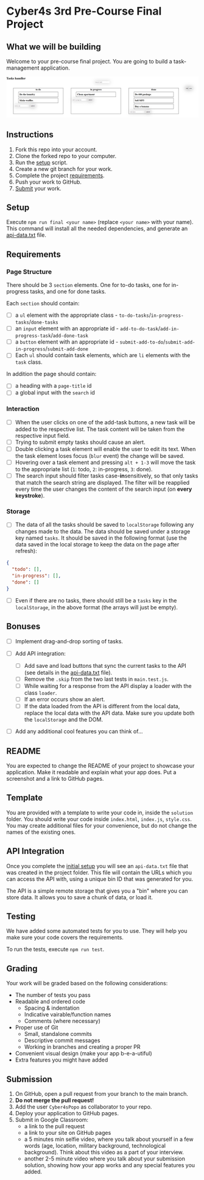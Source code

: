 # Cyber4s 3rd Pre-Course Final Project

## What we will be building

Welcome to your pre-course final project. You are going to build a task-management application.

![Example](./example.png)

## Instructions

1. Fork this repo into your account.
2. Clone the forked repo to your computer.
3. Run the [setup](#setup) script.
4. Create a new git branch for your work.
5. Complete the project [requirements](#requirements).
6. Push your work to GitHub.
7. [Submit](#submission) your work.

## Setup

Execute `npm run final <your name>` (replace `<your name>` with your name). This command will install all the needed dependencies, and generate an [api-data.txt](#api-integration) file.

## Requirements

### Page Structure

There should be 3 `section` elements. One for to-do tasks, one for in-progress tasks, and one for done tasks.

Each `section` should contain:

- [ ] a `ul` element with the appropriate class - `to-do-tasks`/`in-progress-tasks`/`done-tasks`
- [ ] an `input` element with an appropriate id - `add-to-do-task`/`add-in-progress-task`/`add-done-task`
- [ ] a `button` element with an appropriate id - `submit-add-to-do`/`submit-add-in-progress`/`submit-add-done`
- [ ] Each `ul` should contain task elements, which are `li` elements with the `task` class.

In addition the page should contain:

- [ ] a heading with a `page-title` id
- [ ] a global input with the `search` id

### Interaction

- [ ] When the user clicks on one of the add-task buttons, a new task will be added to the respective list. The task content will be taken from the respective input field.
- [ ] Trying to submit empty tasks should cause an alert.
- [ ] Double clicking a task element will enable the user to edit its text. When the task element loses focus (`blur` event) the change will be saved.
- [ ] Hovering over a task element and pressing `alt + 1-3` will move the task to the appropriate list (`1`: todo, `2`: in-progress, `3`: done).
- [ ] The search input should filter tasks case-**in**sensitively, so that only tasks that match the search string are displayed. The filter will be reapplied every time the user changes the content of the search input (on **every keystroke**).

### Storage

- [ ] The data of all the tasks should be saved to `localStorage` following any changes made to the data. The data should be saved under a storage key named `tasks`. It should be saved in the following format (use the data saved in the local storage to keep the data on the page after refresh):

```json
{
  "todo": [],
  "in-progress": [],
  "done": []
}
```

- [ ] Even if there are no tasks, there should still be a `tasks` key in the `localStorage`, in the above format (the arrays will just be empty).

## Bonuses

- [ ] Implement drag-and-drop sorting of tasks.
- [ ] Add API integration:

  - [ ] Add save and load buttons that sync the current tasks to the API (see details in the [api-data.txt](#api-integration) file).
  - [ ] Remove the `.skip` from the two last tests in `main.test.js`.
  - [ ] While waiting for a response from the API display a loader with the class `loader`.
  - [ ] If an error occurs show an alert.
  - [ ] If the data loaded from the API is different from the local data, replace the local data with the API data. Make sure you update both the `localStorage` and the DOM.

- [ ] Add any additional cool features you can think of...

## README

You are expected to change the README of your project to showcase your application. Make it readable and explain what your app does. Put a screenshot and a link to GitHub pages.

## Template

You are provided with a template to write your code in, inside the `solution` folder. You should write your code inside `index.html`, `index.js`, `style.css`. You may create additional files for your convenience, but do not change the names of the existing ones.

## API Integration

Once you complete the [initial setup](#setup) you will see an `api-data.txt` file that was created in the project folder. This file will contain the URLs which you can access the API with, using a unique bin ID that was generated for you.

The API is a simple remote storage that gives you a "bin" where you can store data. It allows you to save a chunk of data, or load it.

## Testing

We have added some automated tests for you to use. They will help you make sure your code covers the requirements.

To run the tests, execute `npm run test`.

## Grading

Your work will be graded based on the following considerations:

- The number of tests you pass
- Readable and ordered code
  - Spacing & indentation
  - Indicative vairable/function names
  - Comments (where necessary)
- Proper use of Git
  - Small, standalone commits
  - Descriptive commit messages
  - Working in branches and creating a proper PR
- Convenient visual design (make your app b-e-a-utiful)
- Extra features you might have added

## Submission

1. On GitHub, open a pull request from your branch to the main branch.
2. **Do not merge the pull request!**
3. Add the user `Cyber4sPopo` as collaborator to your repo.
4. Deploy your application to GitHub pages.
5. Submit in Google Classroom:
   - a link to the pull request
   - a link to your site on GitHub pages
   - a 5 minutes min selfie video, where you talk about yourself in a few words (age, location, military background, technological background). Think about this video as a part of your interview.
   - another 2-5 minute video where you talk about your submission solution, showing how your app works and any special features you added.
